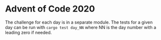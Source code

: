 # Advent of Code 2020

The challenge for each day is in a separate module. The tests for a given day can be run with `cargo test day_NN` where NN is the day number with a leading zero if needed.
